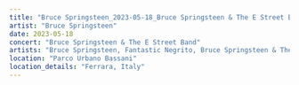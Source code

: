 ```yaml
---
title: "Bruce Springsteen_2023-05-18_Bruce Springsteen & The E Street Band"
artist: "Bruce Springsteen"
date: 2023-05-18
concert: "Bruce Springsteen & The E Street Band"
artists: "Bruce Springsteen, Fantastic Negrito, Bruce Springsteen & The E Street Band, Sam Fender"
location: "Parco Urbano Bassani"
location_details: "Ferrara, Italy"
---
```

